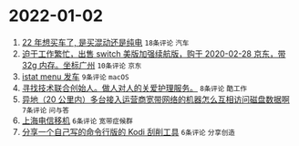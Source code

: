 # 2022-01-02

1. [22 年想买车了, 是买混动还是纯电](https://www.v2ex.com/t/825745) `18条评论` `汽车`
1. [迫于工作繁忙，出售 switch 美版加强续航版，购于 2020-02-28 京东，带 32g 内存。坐标广州](https://www.v2ex.com/t/825751) `10条评论` `京东`
1. [istat menu 发车](https://www.v2ex.com/t/825741) `9条评论` `macOS`
1. [寻找技术联合创始人。做人对人的关爱护理服务。](https://www.v2ex.com/t/825755) `8条评论` `酷工作`
1. [异地（20 公里内）多台接入运营商宽带网络的机器怎么互相访问磁盘数据啊](https://www.v2ex.com/t/825746) `7条评论` `问与答`
1. [上海电信移机](https://www.v2ex.com/t/825765) `6条评论` `宽带症候群`
1. [分享一个自己写的命令行版的 Kodi 刮削工具](https://www.v2ex.com/t/825762) `6条评论` `分享创造`
